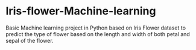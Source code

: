# Iris-flower-Machine-learning
Basic Machine learning project in Python based on Iris Flower dataset to predict the type of flower based on the length and width of both petal and sepal of the flower.

